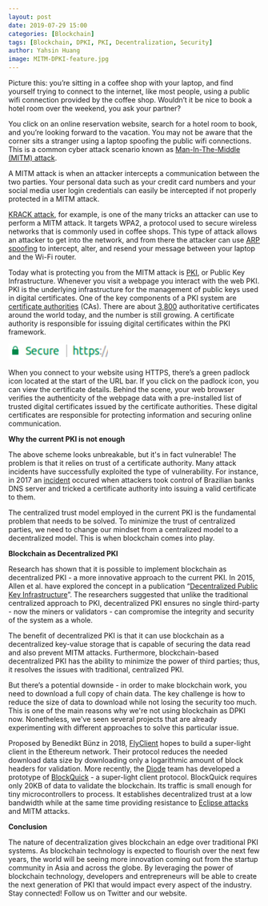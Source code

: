 ```yaml
---
layout: post
date: 2019-07-29 15:00
categories: [Blockchain]
tags: [Blockchain, DPKI, PKI, Decentralization, Security]
author: Yahsin Huang
image: MITM-DPKI-feature.jpg
---
```


Picture this: you’re sitting in a coffee shop with your laptop, and find yourself trying to connect to the internet, like most people, using a public wifi connection provided by the coffee shop. Wouldn’t it be nice to book a hotel room over the weekend, you ask your partner?

You click on an online reservation website, search for a hotel room to book, and you’re looking forward to the vacation. You may not be aware that the corner sits a stranger using a laptop spoofing the public wifi connections. This is a common cyber attack scenario known as [Man-In-The-Middle (MITM) attack](https://en.wikipedia.org/wiki/Man-in-the-middle_attack).

A MITM attack is when an attacker intercepts a communication between the two parties. Your personal data such as your credit card numbers and your social media user login credentials can easily be intercepted if not properly protected in a MITM attack.

[KRACK attack](https://en.wikipedia.org/wiki/KRACK), for example, is one of the many tricks an attacker can use to perform a MITM attack. It targets WPA2, a protocol used to secure wireless networks that is commonly used in coffee shops. This type of attack allows an attacker to get into the network, and from there the attacker can use [ARP spoofing](https://en.wikipedia.org/wiki/ARP_spoofing) to intercept, alter, and resend your message between your laptop and the Wi-Fi router.

Today what is protecting you from the MITM attack is [PKI](https://en.wikipedia.org/wiki/Public_key_infrastructure), or Public Key Infrastructure. Whenever you visit a webpage you interact with the web PKI. PKI is the underlying infrastructure for the management of public keys used in digital certificates. One of the key components of a PKI system are [certificate authorities](https://en.wikipedia.org/wiki/Certificate_authority) (CAs). There are about [3,800](https://censys.io/certificates?q=validation.nss.valid%253A+true+AND+parsed.extensions.basic_constraints.is_ca%253A+true) authoritative certificates around the world today, and the number is still growing. A certificate authority is responsible for issuing digital certificates within the PKI framework.


![](../assets/img/blog/MITM-DPKI1.png)


When you connect to your website using HTTPS, there’s a green padlock icon located at the start of the URL bar. If you click on the padlock icon, you can view the certificate details. Behind the scene, your web browser verifies the authenticity of the webpage data with a pre-installed list of trusted digital certificates issued by the certificate authorities. These digital certificates are responsible for protecting information and securing online communication.

**Why the current PKI is not enough**

The above scheme looks unbreakable, but it's in fact vulnerable! The problem is that it relies on trust of a certificate authority. Many attack incidents have successfully exploited the type of vulnerability. For instance, in 2017 an [incident](https://www.wired.com/2017/04/hackers-hijacked-banks-entire-online-operation/) occured when attackers took control of Brazilian banks DNS server and tricked a certificate authority into issuing a valid certificate to them.

The centralized trust model employed in the current PKI is the fundamental problem that needs to be solved. To minimize the trust of centralized parties, we need to change our mindset from a centralized model to a decentralized model. This is when blockchain comes into play.

**Blockchain as Decentralized PKI**

Research has shown that it is possible to implement blockchain as decentralized PKI - a more innovative approach to the current PKI. In 2015, Allen et al. have explored the concept in a publication “[Decentralized Public Key Infrastructure](https://danubetech.com/download/dpki.pdf)”. The researchers suggested that unlike the traditional centralized approach to PKI, decentralized PKI ensures no single third-party - now the miners or validators - can compromise the integrity and security of the system as a whole.

The benefit of decentralized PKI is that it can use blockchain as a decentralized key-value storage that is capable of securing the data read and also prevent MITM attacks. Furthermore, blockchain-based decentralized PKI has the ability to minimize the power of third parties; thus, it resolves the issues with traditional, centralized PKI.

But there’s a potential downside - in order to make blockchain work, you need to download a full copy of chain data. The key challenge is how to reduce the size of data to download while not losing the security too much. This is one of the main reasons why we're not using blockchain as DPKI now. Nonetheless, we've seen several projects that are already experimenting with different approaches to solve this particular issue.

Proposed by Benedikt Bünz in 2018, [FlyClient](https://eprint.iacr.org/2019/226.pdf) hopes to build a super-light client in the Ethereum network. Their protocol reduces the needed download data size by downloading only a logarithmic amount of block headers for validation. More recently, the [Diode](https://diode.io) team has developed a prototype of [BlockQuick](/burning-platform-pki/blockquick-super-light-blockchain-client-for-trustless-time-19144/) - a super-light client protocol. BlockQuick requires only 20KB of data to validate the blockchain. Its traffic is small enough for tiny microcontrollers to process. It establishes decentralized trust at a low bandwidth while at the same time providing resistance to [Eclipse attacks](/blockchain/how-blockquick-super-light-client-protocol-can-help-mitigate-eclipse-attacks-19161/) and MITM attacks.

**Conclusion**

The nature of decentralization gives blockchain an edge over traditional PKI systems. As blockchain technology is expected to flourish over the next few years, the world will be seeing more innovation coming out from the startup community in Asia and across the globe. By leveraging the power of blockchain technology, developers and entrepreneurs will be able to create the next generation of PKI that would impact every aspect of the industry. Stay connected! Follow us on Twitter and our website.